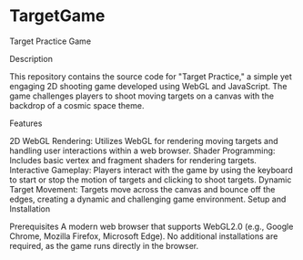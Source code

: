 # TargetGame
Target Practice Game

Description

This repository contains the source code for "Target Practice," a simple yet engaging 2D shooting game developed using WebGL and JavaScript. The game challenges players to shoot moving targets on a canvas with the backdrop of a cosmic space theme.

Features

2D WebGL Rendering: Utilizes WebGL for rendering moving targets and handling user interactions within a web browser.
Shader Programming: Includes basic vertex and fragment shaders for rendering targets.
Interactive Gameplay: Players interact with the game by using the keyboard to start or stop the motion of targets and clicking to shoot targets.
Dynamic Target Movement: Targets move across the canvas and bounce off the edges, creating a dynamic and challenging game environment.
Setup and Installation

Prerequisites
A modern web browser that supports WebGL2.0 (e.g., Google Chrome, Mozilla Firefox, Microsoft Edge).
No additional installations are required, as the game runs directly in the browser.
